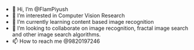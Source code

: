 - 👋 Hi, I’m @FlamPiyush
- 👀 I’m interested in Computer Vision Research 
- 🌱 I’m currently learning content based image recognition 
- 💞️ I’m looking to collaborate on image recognition, fractal image search and other image search algorithms.
- 📫 How to reach me @9820197246

<!---
FlamPiyush/FlamPiyush is a ✨ special ✨ repository because its `README.md` (this file) appears on your GitHub profile.
You can click the Preview link to take a look at your changes.
--->
